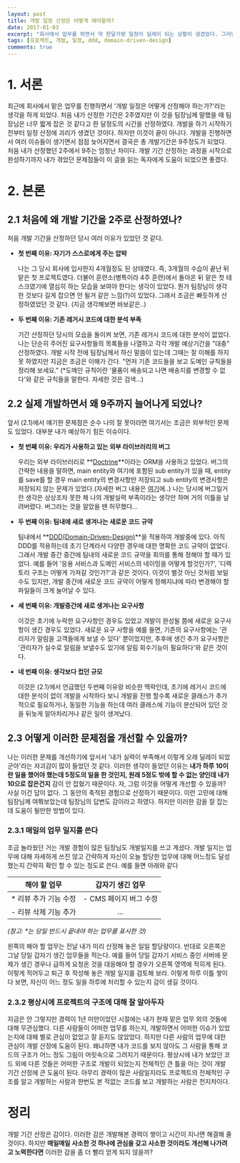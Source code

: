 ```yaml
---
layout: post
title: 개발 일정 산정은 어떻게 해야할까?
date: 2017-01-03
excerpt: "회사에서 업무를 하면서 약 한달가량 일정이 딜레이 되는 상황이 생겼었다. 그러면서 '왜 이렇게 되었을까, 내가 실력이 부족한가'에 대한 고민을 하게 되었다. 그것에 대한 나의 생각을 정리했다"
tags: [프로젝트, 개발, 일정, ddd, domain-driven-design]
comments: true
---
```


# 1. 서론

최근에 회사에서 맡은 업무를 진행하면서 '개발 일정은 어떻게 산정해야 하는가?'라는 생각을 하게 되었다. 처음 내가 산정한 기간은 2주였지만 이 것을 팀장님께 말했을 때 팀장님은 너무 짧게 잡은 것 같다고 한 달정도의 시간을 산정하였다. 개발을 하기 시작하기 전부터 일정 산정에 괴리가 생겼던 것이다. 하지만 이것이 끝이 아니다. 개발을 진행하면서 여러 이슈들이 생기면서 점점 늦어지면서 결국은 총 개발기간은 9주정도가 되었다. 처음 내가 산정했던 2주에서 9주는 엄청난 차이다. 개발 기간 산정하는 과정을 시작으로 완성하기까지 내가 겪었던 문제점들이 이 글을 읽는 독자에게 도움이 되었으면 좋겠다.

# 2. 본론

## 2.1 처음에 왜 개발 기간을 2주로 산정하였나?

처음 개발 기간을 산정하던 당시 여러 이유가 있었던 것 같다.

-  **첫 번째 이유: 자기가 스스로에게 주는 압박**

   나는 그 당시 회사에 입사한지 4개월정도 된 상태였다. 즉, 3개월의 수습이 끝난 뒤 맡은 첫 프로젝트였다. 더불어 훈련소(병특이라 4주 훈련)에서 돌아온 뒤 맡은 첫 테스크였기에 열심히 하는 모습을 보여야 한다는 생각이 있었다. 뭔가 팀장님이 생각한 것보다 길게 잡으면 안 될거 같은 느낌(?)이 있었다. 그래서 조금은 빠듯하게 산정하였었던 것 같다. (지금 생각해보면 바보같은..)

-  **두 번째 이유: 기존 레거시 코드에 대한 분석 부족**

      기간 산정하던 당시의 모습을 돌이켜 보면, 기존 레거시 코드에 대한 분석이 없었다. 나는 단순히 주어진 요구사항들의 목록들을 나열하고 각각 개발 예상기간을 "대충" 산정하였다. 개발 시작 전에 팀장님께서 하신 말씀이 있는데 그때는 잘 이해를 하지 못 하였지만 지금은 조금은 이해가 간다. "먼저 기존 코드들을 보고 도메인 규칙들을 정리해 보세요."  (*도메인 규칙이란 '물품이 배송되고 나면 배송지를 변경할 수 없다'와 같은 규칙들을 말한다. 자세한 것은 검색...)


## 2.2 실제 개발하면서 왜 9주까지 늘어나게 되었나?

앞서 (2.1)에서 얘기한 문제점은 순수 나의 잘 못이라면 여기서는 조금은 외부적인 문제도 있었다. 대부분 내가 예상하기 힘든 이슈이다.

- **첫 번째 이유: 우리가 사용하고 있는 외부 라이브러리의 버그**

  우리는 외부 라이브러리로 **[Doctrine](https://en.wikipedia.org/wiki/Doctrine)**이라는 ORM을 사용하고 있었다. 버그의 간략한 내용을 말하면, main entity와 여기에 포함된 sub entity가 있을 때, entity를 save를 할 경우 main entity의 변경사항만 저장되고 sub entity의 변경사항은 저장되지 않는 문제가 있었다.(자세한 버그 내용은 [여기](https://github.com/doctrine/doctrine2/issues/4142)에..) 나는 당시에 버그일거란 생각은 상상조차 못한 채  나의 개발실력 부족이라는 생각만 하며 거의 이틀을 날려버렸다. 버그라는 것을 알았을 땐 허무했다...

- **두 번째 이유: 팀내에 새로 생겨나는 새로운 코드 규약**

  팀내에서 **[DDD(Domain-Driven-Design)](https://en.wikipedia.org/wiki/Domain-driven_design)**을 적용하여 개발중에 있다. 아직 DDD를 적용하는데 초기 단계라서 다양한 경우에 대한 명확한 코드 규약이 없었다. 그래서 개발 중간 중간에 팀내의 새로운 코드 규약을 회의를 통해 정해야 할 때가 있었다. 예를 들어 '응용 서비스과 도메인 서비스의 네이밍을 어떻게 할것인가?', '디렉토리 구조는 어떻게 가져갈 것인가?'과 같은 것이다. 이것이 별것 아닌 것처럼 보일 수도 있지만, 개발 중간에 새로운 코드 규약이 어떻게 정해지냐에 따라 변경해야 할 파일들이 크게 늘어날 수 있다.

- **세 번째 이유: 개발중간에 새로 생겨나는 요구사항**

  이것은 초기에 누락한 요구사항인 경우도 있었고 개발이 완성될 쯤에 새로운 요구사항이 생긴 경우도 있었다. 새로운 요구 사항을 예를 들면, 기존의 요구사항에는 '관리자가 알림을 고객들에게 보낼 수 있다' 뿐이었지만, 추후에 생긴 추가 요구사항은 '관리자가 실수로 알림을 보낼수도 있기에 알림 회수기능이 필요하다'와 같은 것이다.

- **네 번째 이유: 생각보다 컸던 규모**

  이것은 (2.1)에서 언급했던 두번째 이유랑 비슷한 맥락인데, 초기에 레거시 코드에 대한 분석이 없이 개발을 시작하다 보니 개발을 진행 할수록 새로운 클래스가 추가적으로 필요하거나, 동일한 기능을 하는데 여러 클래스에 기능이 분산되어 있던 것을 뒤늦게 알아차리거나 같은 일이 생겨났다.


## 2.3 어떻게 이러한 문제점을 개선할 수 있을까?

나는 이러한 문제를 개선하기에 앞서서 '내가 실력이 부족해서 이렇게 오래 딜레이 되었군아'라는 자괴감이 많이 들었던 것 같다. 이러한 생각이 들었던 이유는 **내가 하루 10이란 일을 했어야 했는데 5정도의 일을 한 것인지, 원래 5정도 밖에 할 수 없는 양인데 내가 10으로 잡은건지** 감이 안 잡혔기 때문이다. 
자, 그럼 이것을 어떻게 개선할 수 있을까? 사실 이건 답이 없다. 그 동안의 축적된 경험으로 산정하기 때문이다. 이런 고민에 대해 팀장님께 여쭤보았는데 팀장님의 답변도 감이라고 하였다. 하지만 이러한 감을 잘 잡는데 도움이 될만한 방법이 있다.

### 2.3.1 매일의 업무 일지를 쓴다

조금 놀라웠던 거는 개발 경험이 많은 팀장님도 개발일지를 쓰고 계셨다. 개발 일지는 업무에 대해 자세하게 쓰진 않고 간략하게 자신이 오늘 할당한 업무에 대해 어느정도 달성했는지 간략히 확인 할 수 있는 정도로 쓴다. 예를 들면 아래와 같다

|    해야 할 업무    |   갑자기 생긴 업무   |
| :-----------: | :-----------: |
| * 리뷰 추가 기능 수정 | - CMS 페이지 버그 수정 |
| - 리뷰 삭제 기능 추가 |      ...      |

*(참고: \*는 당일 반드시 끝내야 하는 업무를 표시한 것)*

왼쪽의 해야 할 업무는 전날 내가 미리 산정해 놓은 일일 할당량이다. 반대로 오른쪽은 그날 당일 갑자기 생긴 업무들을 적는다. 예를 들어 당일 갑자기 서비스 중인 서버에 문제가 생긴 경우나 급하게 요청온 것을 대응해야 할 경우가 오른쪽 영역에 적히게 된다. 이렇게 적어두고 퇴근 후 작성해 놓은 개발 일지를 검토해 보라. 이렇게 하루 이틀 쌓이다 보면, 자신이 어느 정도 일을 하루에 처리할 수 있는지 감이 생길 것이다.

### 2.3.2 평상시에 프로젝트의 구조에 대해 잘 알아두자

지금은 안 그렇지만 경력이 1년 미만이었던 시절에는 내가 현재 맡은 업무 외의 것들에 대해 무관심했다. 다른 사람들이 어떠한 업무를 하는지, 개발하면서 어떠한 이슈가 있었는지에 대해 별로 관심이 없었고 잘 듣지도 않았었다. 하지만 다른 사람의 업무에 대한 관심이 개발 산정에 도움이 된다. 왜냐하면 내가 코드를 보지 않아도 그 사람을 통해 코드의 구조가 어느 정도 그림이 머릿속으로 그려지기 때문이다. 평상시에 내가 보았던 코드 외에 다른 것들은 어떠한 구조로 개발이 되었는지 전체적인 큰 틀을 아는 것이 개발 기간 산정에 큰 도움이 된다. 아무리 경력이 많은 사람일지라도 프로젝트의 전체적인 구조를 알고 개발하는 사람과 한번도 본 적없는 코드를 보고 개발하는 사람은 천지차이다.

# 정리

개발 기간 산정은 감이다. 이러한 감은 개발해본 경력이 쌓이고 시간이 지나면 해결해 줄 것이다. 하지만 **매일매일 사소한 것 하나에 관심을 갖고 사소한 것이라도 개선해 나가려고 노력한다면** 이러한 감을 좀 더 빨리 얻게 되지 않을까?